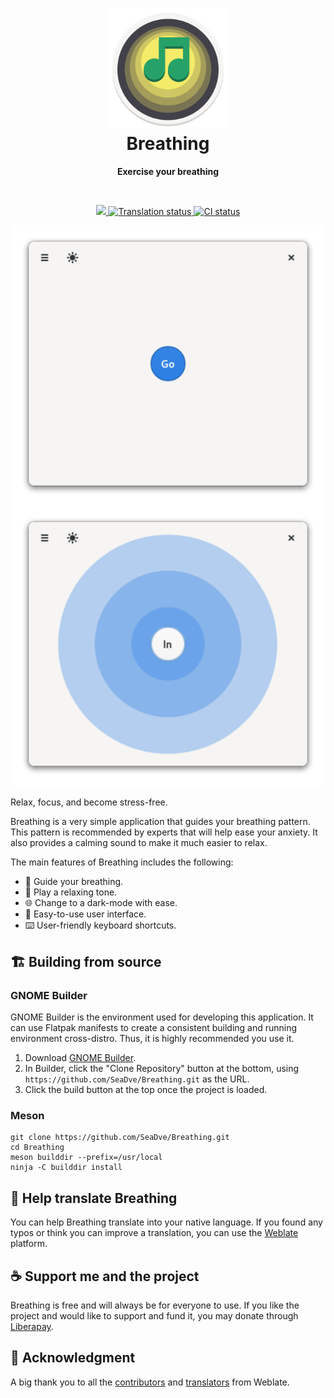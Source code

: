<h1 align="center">
  <img src="data/logo/io.github.seadve.Breathing.svg" alt="Breathing" width="192" height="192"/><br>
  Breathing
</h1>

<p align="center"><strong>Exercise your breathing</strong></p>

<br>
<p align="center">
  <a href="https://liberapay.com/SeaDve/">
    <img src="https://img.shields.io/liberapay/receives/SeaDve.svg?logo=liberapay">
  </a>
  <a href="https://hosted.weblate.org/engage/kooha/">
    <img src="https://hosted.weblate.org/widgets/kooha/-/Breathing/svg-badge.svg" alt="Translation status"  />
  </a>
  <a href="https://github.com/SeaDve/Breathing/actions/workflows/testing.yml">
    <img src="https://github.com/SeaDve/Breathing/actions/workflows/testing.yml/badge.svg" alt="CI status"/>
  </a>
</p>

<p align="center">
  <img src="screenshots/Breathing-preview.png" width="650" alt="Preview"/>
</p>

Relax, focus, and become stress-free. 

Breathing is a very simple application that guides your breathing pattern. This
pattern is recommended by experts that will help ease your anxiety. It also provides
a calming sound to make it much easier to relax.

The main features of Breathing includes the following:
* 🎵 Guide your breathing.
* 🎸 Play a relaxing tone.
* 🌐 Change to a dark-mode with ease.
* 📱 Easy-to-use user interface.
* ⌨️ User-friendly keyboard shortcuts.


## 🏗️ Building from source

### GNOME Builder
GNOME Builder is the environment used for developing this application. It can use Flatpak manifests to create a consistent building and running environment cross-distro. Thus, it is highly recommended you use it.

1. Download [GNOME Builder](https://flathub.org/apps/details/org.gnome.Builder).
2. In Builder, click the "Clone Repository" button at the bottom, using `https://github.com/SeaDve/Breathing.git` as the URL.
3. Click the build button at the top once the project is loaded.

### Meson
```
git clone https://github.com/SeaDve/Breathing.git
cd Breathing
meson builddir --prefix=/usr/local
ninja -C builddir install
```


## 🙌 Help translate Breathing
You can help Breathing translate into your native language. If you found any typos 
or think you can improve a translation, you can use the [Weblate](https://hosted.weblate.org/engage/kooha/) platform.


## ☕ Support me and the project

Breathing is free and will always be for everyone to use. If you like the project and
would like to support and fund it, you may donate through [Liberapay](https://liberapay.com/SeaDve/).


## 💝 Acknowledgment

A big thank you to all the [contributors](https://github.com/SeaDve/Kooha/graphs/contributors) 
and [translators](https://hosted.weblate.org/engage/kooha/) from Weblate.
